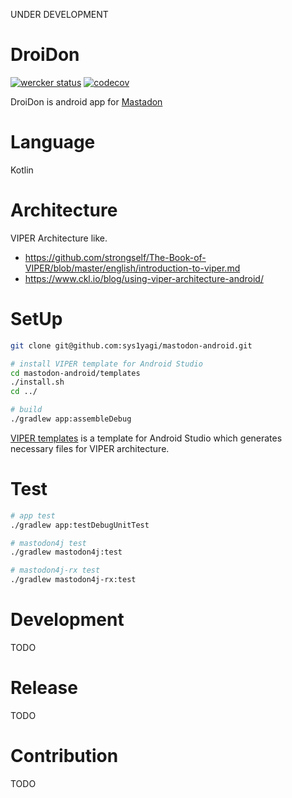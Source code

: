 
UNDER DEVELOPMENT

# DroiDon

[![wercker status](https://app.wercker.com/status/f1349138cc7a3c6ba5275ee2136560ed/s/master "wercker status")](https://app.wercker.com/project/byKey/f1349138cc7a3c6ba5275ee2136560ed)
[![codecov](https://codecov.io/gh/sys1yagi/mastodon-android/branch/master/graph/badge.svg)](https://codecov.io/gh/sys1yagi/mastodon-android)

DroiDon is android app for [Mastadon](https://github.com/tootsuite/mastodon)

# Language

Kotlin

# Architecture

VIPER Architecture like.

- https://github.com/strongself/The-Book-of-VIPER/blob/master/english/introduction-to-viper.md
- https://www.ckl.io/blog/using-viper-architecture-android/

# SetUp

```sh
git clone git@github.com:sys1yagi/mastodon-android.git

# install VIPER template for Android Studio
cd mastodon-android/templates
./install.sh
cd ../

# build
./gradlew app:assembleDebug
```

[VIPER templates](https://github.com/sys1yagi/mastodon-android/tree/master/templates) is a template for Android Studio which generates necessary files for VIPER architecture.

# Test

```sh
# app test
./gradlew app:testDebugUnitTest

# mastodon4j test
./gradlew mastodon4j:test

# mastodon4j-rx test
./gradlew mastodon4j-rx:test
```

# Development

TODO

# Release

TODO

# Contribution

TODO

